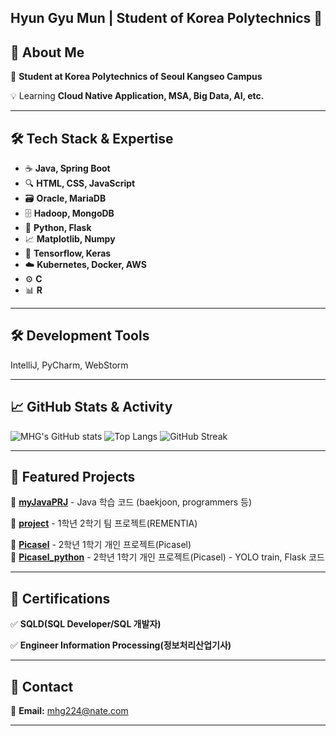 ## Hyun Gyu Mun | Student of Korea Polytechnics 👋

<!--
**mhg1007/mhg1007** is a ✨ _special_ ✨ repository because its `README.md` (this file) appears on your GitHub profile.

Here are some ideas to get you started:
🔭  🤔  💬  📫  😄  ⚡  📡  🔧  🏗  📊  ⚙️  🖥  🤖  🧠  🔍  📈
-->

## 🚀 About Me

🌱 **Student at Korea Polytechnics of Seoul Kangseo Campus**  

💡 Learning **Cloud Native Application, MSA, Big Data, AI, etc.**  

---

## 🛠️ Tech Stack & Expertise
- ☕ **Java, Spring Boot**
- 🔍 **HTML, CSS, JavaScript**
- 🗃 **Oracle, MariaDB**
- 🗄 **Hadoop, MongoDB**
- 🐍 **Python, Flask**
- 📈 **Matplotlib, Numpy**
- 🧠 **Tensorflow, Keras**
- ☁️ **Kubernetes, Docker, AWS**
- ⚙️ **C**
- 📊 **R**
  
---

## 🛠 Development Tools
IntelliJ, PyCharm, WebStorm

---


## 📈 GitHub Stats & Activity
![MHG's GitHub stats](https://github-readme-stats.vercel.app/api?username=mhg1007&show_icons=true&theme=tokyonight)
![Top Langs](https://github-readme-stats.vercel.app/api/top-langs/?username=mhg1007&layout=compact&theme=radical)
![GitHub Streak](https://streak-stats.demolab.com?user=mhg1007&theme=radical)

---

## 📌 Featured Projects

🔹 [**myJavaPRJ**](https://github.com/mhg1007/myJavaPRJ) - Java 학습 코드 (baekjoon, programmers 등)

🔹 [**project**](https://github.com/mhg1007/project/tree/Mun) - 1학년 2학기 팀 프로젝트(REMENTIA)  

🔹 [**Picasel**](https://github.com/mhg1007/Picasel) - 2학년 1학기 개인 프로젝트(Picasel)  
🔹 [**Picasel_python**](https://github.com/mhg1007/Picasel_python) - 2학년 1학기 개인 프로젝트(Picasel) - YOLO train, Flask 코드

---

## 🎯 Certifications

✅ **SQLD(SQL Developer/SQL 개발자)**

✅ **Engineer Information Processing(정보처리산업기사)**

---

## 📧 Contact
📩 **Email:** mhg224@nate.com  
<!--📍 **Office:** (office name)  -->
<!--📞 **Phone:** +82-10-4111-  -->

---
